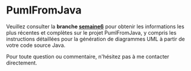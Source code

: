 # PumlFromJava

Veuillez consulter la **branche [semaine6](/../../tree/semaine6)** pour obtenir les informations les plus récentes et complètes sur le projet PumlFromJava, y compris les instructions détaillées pour la génération de diagrammes UML à partir de votre code source Java.

Pour toute question ou commentaire, n'hésitez pas à me contacter directement.

